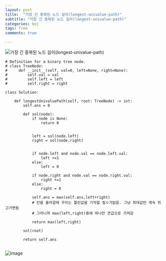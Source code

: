 ```yaml
---
layout: post
title:  "가장 긴 중복된 노드 길이(longest-univalue-path)"
subtitle: "가장 긴 중복된 노드 길이(longest-univalue-path)"
categories: boj
tags: Tree
comments: true

---
```

![가장 긴 중복된 노드 길이(longest-univalue-path)](https://leetcode.com/problems/longest-univalue-path)

```
# Definition for a binary tree node.
# class TreeNode:
#     def __init__(self, val=0, left=None, right=None):
#         self.val = val
#         self.left = left
#         self.right = right

class Solution:
    
    def longestUnivaluePath(self, root: TreeNode) -> int:
        self.ans = 0
        
        def sol(node):
            if node is None:
                return 0
            
            
            left = sol(node.left)
            right = sol(node.right)
            
            
            if node.left and node.val == node.left.val:
                left +=1
            else:
                left = 0 
            
            if node.right and node.val == node.right.val:
                right +=1
            else:
                right = 0 
            
            self.ans = max(self.ans,left+right)
            # 칸을 올라갈때 우리는 틀린값을 기억할 필ㅇ가없음. 그냥 최대값만 계속 쥐고가면됨
            # 그러니까 max(left,right)중에 하나만 큰값으로 가져감
            
            return max(left,right)
        
        sol(root)
        
        return self.ans
        
```

![image](https://user-images.githubusercontent.com/56789064/112347894-9db4e700-8d0a-11eb-9baf-25ab532fa613.png)

